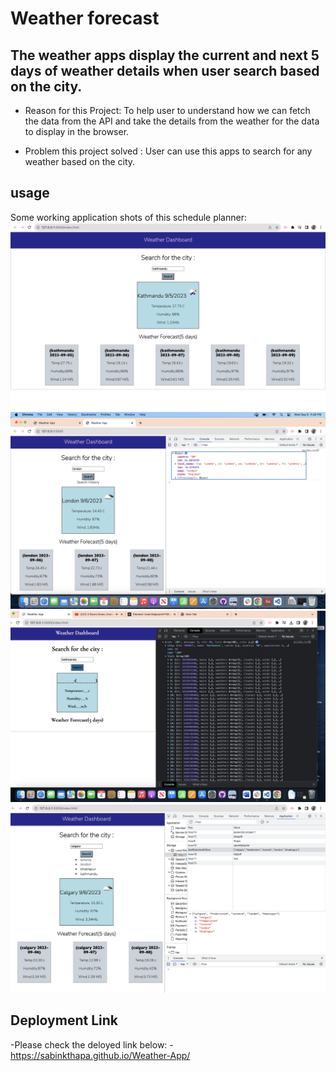 # Weather forecast
    
## The weather apps display the current and next 5 days of weather details when user search based on the city.


- Reason for this Project: To help user to understand how we can fetch the data from the API and take the details from the weather for the data to display in the browser.

- Problem this project solved : User can use this apps to search for any weather based on the city.


## usage 

Some working application shots of this schedule planner:
![snapshot-weatherapp1](./images/snapshot_weatherapp.png)
![snapshot-weatherapp1](./images/snapshot_weatherapp2.png)
![snapshot-weatherapp1](./images/snapshot_weatherapp3.png)
![snapshot-weatherapp1](./images/snapshot_weatherapp4.png)

## Deployment Link

-Please check the deloyed link below:
-https://sabinkthapa.github.io/Weather-App/
